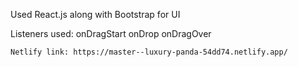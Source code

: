 Used React.js along with Bootstrap for UI

Listeners used:
onDragStart
onDrop
onDragOver

`Netlify link: https://master--luxury-panda-54dd74.netlify.app/`
